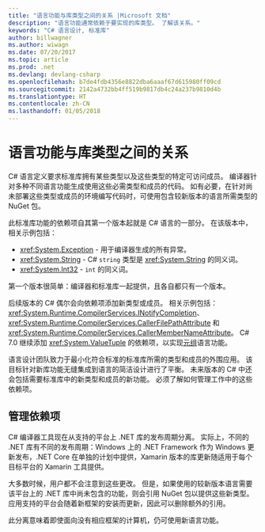 ```yaml
---
title: "语言功能与库类型之间的关系 |Microsoft 文档"
description: "语言功能通常依赖于要实现的库类型。 了解该关系。"
keywords: "C# 语言设计, 标准库"
author: billwagner
ms.author: wiwagn
ms.date: 07/20/2017
ms.topic: article
ms.prod: .net
ms.devlang: devlang-csharp
ms.openlocfilehash: b7de4fdb4356e8822dba6aaaf67d615980ff09cd
ms.sourcegitcommit: 2142a4732bb4ff519b9817db4c24a237b9810d4b
ms.translationtype: HT
ms.contentlocale: zh-CN
ms.lasthandoff: 01/05/2018
---
```

# <a name="relationships-between-language-features-and-library-types"></a>语言功能与库类型之间的关系

C# 语言定义要求标准库拥有某些类型以及这些类型的特定可访问成员。 编译器针对多种不同语言功能生成使用这些必需类型和成员的代码。 如有必要，在针对尚未部署这些类型或成员的环境编写代码时，可使用包含较新版本的语言所需类型的 NuGet 包。

此标准库功能的依赖项自其第一个版本起就是 C# 语言的一部分。 在该版本中，相关示例包括：

* <xref:System.Exception> - 用于编译器生成的所有异常。
* <xref:System.String> - C# `string` 类型是 <xref:System.String> 的同义词。
* <xref:System.Int32> - `int` 的同义词。

第一个版本很简单：编译器和标准库一起提供，且各自都只有一个版本。

后续版本的 C# 偶尔会向依赖项添加新类型或成员。 相关示例包括：<xref:System.Runtime.CompilerServices.INotifyCompletion>、<xref:System.Runtime.CompilerServices.CallerFilePathAttribute> 和 <xref:System.Runtime.CompilerServices.CallerMemberNameAttribute>。 C# 7.0 继续添加 <xref:System.ValueTuple> 的依赖项，以实现[元组](../tuples.md)语言功能。

语言设计团队致力于最小化符合标准的标准库所需的类型和成员的外围应用。 该目标针对新库功能无缝集成到语言的简洁设计进行了平衡。 未来版本的 C# 中还会包括需要标准库中的新类型和成员的新功能。 必须了解如何管理工作中的这些依赖项。

## <a name="managing-your-dependencies"></a>管理依赖项

C# 编译器工具现在从支持的平台上 .NET 库的发布周期分离。 实际上，不同的 .NET 库有不同的发布周期：Windows 上的 .NET Framework 作为 Windows 更新发布，.NET Core 在单独的计划中提供，Xamarin 版本的库更新随适用于每个目标平台的 Xamarin 工具提供。

大多数时候，用户都不会注意到这些更改。 但是，如果使用的较新版本语言需要该平台上的 .NET 库中尚未包含的功能，则会引用 NuGet 包以提供这些新类型。
应用支持的平台会随着新框架的安装而更新，因此可以删除额外的引用。

此分离意味着即使面向没有相应框架的计算机，仍可使用新语言功能。
